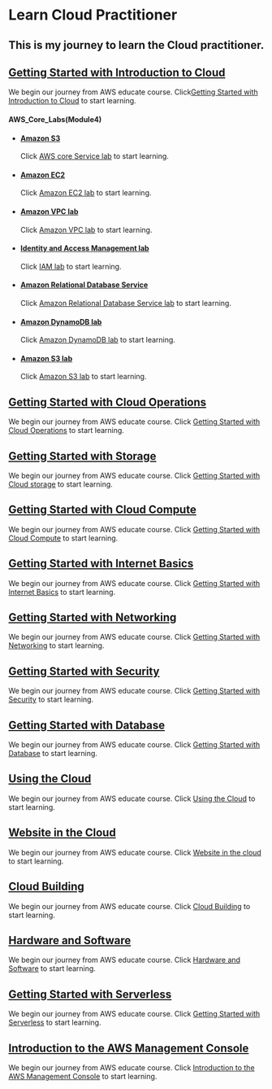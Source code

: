 # Learn Cloud Practitioner
## This is my journey to learn the Cloud practitioner.

## <a href="./Getting Started with Introduction to Cloud/README.md">Getting Started with Introduction to Cloud</a>
We begin our journey from AWS educate course. Click[Getting Started with Introduction to Cloud](https://awseducate.instructure.com/courses/746/modules) to start learning.

####    <b>AWS_Core_Labs(Module4)</b>

+   ####  <a href="./Getting Started with Introduction to Cloud/AWS_core_Service_lab(AmazonS3)/README.md">Amazon S3</a>

       
     Click   [AWS core Service lab](https://awseducate.instructure.com/courses/746/pages/aws-core-services-labs?module_item_id=15101) to start learning.

+    ####  <a href="./Getting Started with Introduction to Cloud/Introduction to Amazon EC2 lab/README.md">Amazon EC2</a>

    
     Click [Amazon EC2 lab](https://awseducate.instructure.com/courses/746/assignments/3072?module_item_id=15076) to start learning.

+    ####  <a href="./Getting Started with Introduction to Cloud/Amazon VPC lab/README.md">Amazon VPC lab</a>

    
     Click [Amazon VPC lab](https://awseducate.instructure.com/courses/746/modules) to start learning.

+    ####  <a href="./Getting Started with Introduction to Cloud/Identity and Access Management lab/README.md">Identity and Access Management lab</a>
    
     Click [IAM lab](https://awseducate.instructure.com/courses/746/modules) to start learning.


+   #### <a href="./Getting Started with Introduction to Cloud/Amazon Relational Database Service lab/README.md">Amazon Relational Database Service </a>
     Click [Amazon Relational Database Service lab](https://awseducate.instructure.com/courses/746/modules) to start learning.

+   #### <a href="./Getting Started with Introduction to Cloud/Amazon DynamoDB lab/README.md">Amazon DynamoDB lab</a>
     Click [Amazon DynamoDB lab](https://awseducate.instructure.com/courses/746/modules) to start learning.

+   #### <a href="./Getting Started with Introduction to Cloud/Amazon S3 lab/README.md">Amazon S3 lab</a>
     Click [Amazon S3 lab](https://awseducate.instructure.com/courses/768/assignments/3159?module_item_id=13575) to start learning.

## <a href="./Getting Started with Cloud Operations/README.md">Getting Started with Cloud Operations</a>
We begin our journey from AWS educate course. Click [Getting Started with Cloud Operations](https://awseducate.instructure.com/courses/889) to start learning.

## <a href="./Getting Started with Storage/README.md">Getting Started with Storage</a>
We begin our journey from AWS educate course. Click [Getting Started with Cloud storage](https://awseducate.instructure.com/courses/815) to start learning.

## <a href="./Getting Started with Cloud Compute/README.md">Getting Started with Cloud Compute</a>
We begin our journey from AWS educate course. Click [Getting Started with Cloud Compute](https://awseducate.instructure.com/courses/817) to start learning.

## <a href="./Getting Started with Internet Basics/README.md">Getting Started with Internet Basics</a>
We begin our journey from AWS educate course. Click [Getting Started with Internet Basics](https://awseducate.instructure.com/courses/546) to start learning.


## <a href="./Getting started with Networking/README.md">Getting Started with Networking</a>
We begin our journey from AWS educate course. Click [Getting Started with Networking](https://awseducate.instructure.com/courses/866/pages/getting-started-with-networking?module_item_id=14945) to start learning.


## <a href="./Getting started with Security/README.md">Getting Started with Security</a>
We begin our journey from AWS educate course. Click [Getting Started with Security](https://awseducate.instructure.com/courses/890/modules/items/15057) to start learning.

## <a href="./Getting Started with Database/README.md">Getting Started with Database</a>
We begin our journey from AWS educate course. Click [Getting Started with Database](https://awseducate.instructure.com/courses/887/quizzes/2894?module_item_id=15016) to start learning.

## <a href="./Using the Cloud/README.md">Using the Cloud</a>
We begin our journey from AWS educate course. Click [Using the Cloud](https://awseducate.instructure.com/courses/542) to start learning.

## <a href="./Website in the cloud/README.md">Website in the Cloud</a>
We begin our journey from AWS educate course. Click [Website in the cloud](https://awseducate.instructure.com/courses/544) to start learning.

## <a href="./Cloud Building/README.md">Cloud Building</a>
We begin our journey from AWS educate course. Click [Cloud Building](https://awseducate.instructure.com/courses/232) to start learning.

## <a href="./Hardware and Software/README.md">Hardware and Software</a>
We begin our journey from AWS educate course. Click [Hardware and Software](https://awseducate.instructure.com/courses/219) to start learning.


## <a href="./Getting Started with Serverless/README.md">Getting Started with Serverless</a>
We begin our journey from AWS educate course. Click [Getting Started with Serverless](https://awseducate.instructure.com/courses/905) to start learning.


## <a href="./Introduction to the AWS Management Console">Introduction to the AWS Management Console</a>
We begin our journey from AWS educate course. Click [Introduction to the AWS Management Console](https://awseducate.instructure.com/courses/909/modules/items/15823) to start learning.


